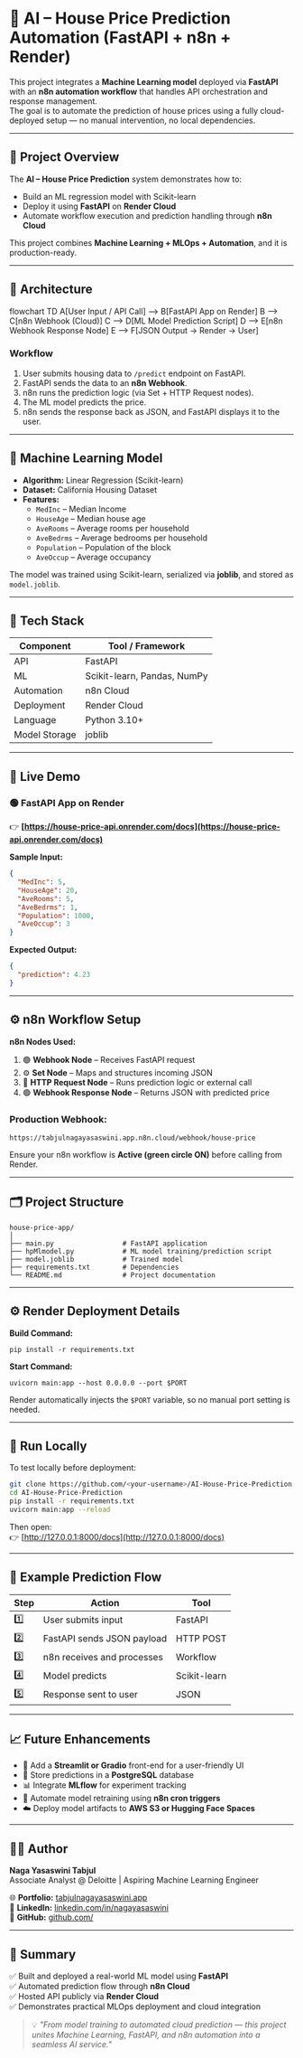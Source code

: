 # 🏡 AI – House Price Prediction Automation (FastAPI + n8n + Render)

This project integrates a **Machine Learning model** deployed via **FastAPI** with an **n8n automation workflow** that handles API orchestration and response management.  
The goal is to automate the prediction of house prices using a fully cloud-deployed setup — no manual intervention, no local dependencies.

---

## 🚀 Project Overview

The **AI – House Price Prediction** system demonstrates how to:
- Build an ML regression model with Scikit-learn  
- Deploy it using **FastAPI** on **Render Cloud**  
- Automate workflow execution and prediction handling through **n8n Cloud**

This project combines **Machine Learning + MLOps + Automation**, and it is production-ready.

---

## 🧩 Architecture


flowchart TD
    A[User Input / API Call] --> B[FastAPI App on Render]
    B --> C[n8n Webhook (Cloud)]
    C --> D[ML Model Prediction Script]
    D --> E[n8n Webhook Response Node]
    E --> F[JSON Output → Render → User]


### Workflow
1. User submits housing data to `/predict` endpoint on FastAPI.  
2. FastAPI sends the data to an **n8n Webhook**.  
3. n8n runs the prediction logic (via Set + HTTP Request nodes).  
4. The ML model predicts the price.  
5. n8n sends the response back as JSON, and FastAPI displays it to the user.

---

## 🧠 Machine Learning Model

- **Algorithm:** Linear Regression (Scikit-learn)
- **Dataset:** California Housing Dataset  
- **Features:**
  - `MedInc` – Median Income  
  - `HouseAge` – Median house age  
  - `AveRooms` – Average rooms per household  
  - `AveBedrms` – Average bedrooms per household  
  - `Population` – Population of the block  
  - `AveOccup` – Average occupancy  

The model was trained using Scikit-learn, serialized via **joblib**, and stored as `model.joblib`.

---

## 🧰 Tech Stack

| Component | Tool / Framework |
|------------|------------------|
| API | FastAPI |
| ML | Scikit-learn, Pandas, NumPy |
| Automation | n8n Cloud |
| Deployment | Render Cloud |
| Language | Python 3.10+ |
| Model Storage | joblib |

---

## 🔗 Live Demo

### 🟢 FastAPI App on Render
👉 **[https://house-price-api.onrender.com/docs](https://house-price-api.onrender.com/docs)**

**Sample Input:**
```json
{
  "MedInc": 5,
  "HouseAge": 20,
  "AveRooms": 5,
  "AveBedrms": 1,
  "Population": 1000,
  "AveOccup": 3
}
```

**Expected Output:**
```json
{
  "prediction": 4.23
}
```

---

## ⚙️ n8n Workflow Setup

**n8n Nodes Used:**
1. 🟢 **Webhook Node** – Receives FastAPI request  
2. ⚙️ **Set Node** – Maps and structures incoming JSON  
3. 🔁 **HTTP Request Node** – Runs prediction logic or external call  
4. 🟢 **Webhook Response Node** – Returns JSON with predicted price  

### Production Webhook:
```
https://tabjulnagayasaswini.app.n8n.cloud/webhook/house-price
```

Ensure your n8n workflow is **Active (green circle ON)** before calling from Render.

---

## 🗂️ Project Structure

```
house-price-app/
│
├── main.py                 # FastAPI application
├── hpMlmodel.py            # ML model training/prediction script
├── model.joblib            # Trained model
├── requirements.txt        # Dependencies
└── README.md               # Project documentation
```

---

## ⚙️ Render Deployment Details

**Build Command:**
```
pip install -r requirements.txt
```

**Start Command:**
```
uvicorn main:app --host 0.0.0.0 --port $PORT
```

Render automatically injects the `$PORT` variable, so no manual port setting is needed.

---

## 🧪 Run Locally

To test locally before deployment:

```bash
git clone https://github.com/<your-username>/AI-House-Price-Prediction.git
cd AI-House-Price-Prediction
pip install -r requirements.txt
uvicorn main:app --reload
```

Then open:  
👉 [http://127.0.0.1:8000/docs](http://127.0.0.1:8000/docs)

---

## 🧭 Example Prediction Flow

| Step | Action | Tool |
|------|---------|------|
| 1️⃣ | User submits input | FastAPI |
| 2️⃣ | FastAPI sends JSON payload | HTTP POST |
| 3️⃣ | n8n receives and processes | Workflow |
| 4️⃣ | Model predicts | Scikit-learn |
| 5️⃣ | Response sent to user | JSON |

---

## 📈 Future Enhancements

- 🎨 Add a **Streamlit or Gradio** front-end for a user-friendly UI  
- 💾 Store predictions in a **PostgreSQL** database  
- 📊 Integrate **MLflow** for experiment tracking  
- 🔄 Automate model retraining using **n8n cron triggers**  
- ☁️ Deploy model artifacts to **AWS S3 or Hugging Face Spaces**

---

## 👩‍💻 Author

**Naga Yasaswini Tabjul**  
Associate Analyst @ Deloitte | Aspiring Machine Learning Engineer  

🌐 **Portfolio:** [tabjulnagayasaswini.app](https://tabjulnagayasaswini.app)  
💼 **LinkedIn:** [linkedin.com/in/nagayasaswini](https://www.linkedin.com/in/nagayasaswini)  
📘 **GitHub:** [github.com/<your-username>](https://github.com/<your-username>)  

---

## 🏁 Summary

✅ Built and deployed a real-world ML model using **FastAPI**  
✅ Automated prediction flow through **n8n Cloud**  
✅ Hosted API publicly via **Render Cloud**  
✅ Demonstrates practical MLOps deployment and cloud integration

> 💡 *"From model training to automated cloud prediction — this project unites Machine Learning, FastAPI, and n8n automation into a seamless AI service."*
